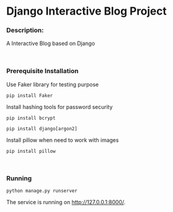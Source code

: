 # Django Interactive Blog Project

### Description:

A Interactive Blog based on Django

<br />

### Prerequisite Installation

Use Faker library for testing purpose

```
pip install Faker
```

Install hashing tools for password security

```
pip install bcrypt
```

```
pip install django[argon2]
```

Install pillow when need to work with images

```
pip install pillow
```

<br />

### Running

```
python manage.py runserver
```

The service is running on http://127.0.0.1:8000/.
